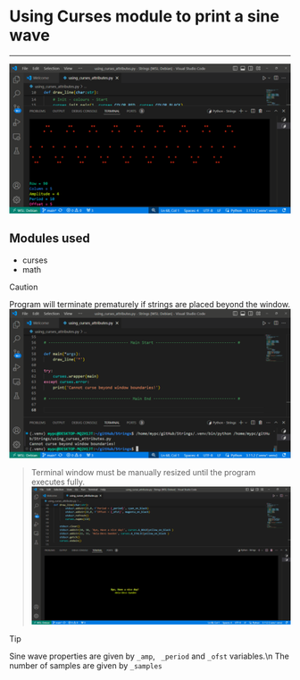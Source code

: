 # Using Curses module to print a sine wave
---
![Sine wave screenshot.](/screenshots/curses_pic.png)
## Modules used
* curses <built-in>
* math <built-in>

> [!CAUTION]
> Program will terminate prematurely if strings are placed beyond the window.
> !["Curses" error handled using `try:', 'except:` block](/screenshots/curse_error.png)

> Terminal window must be manually resized until the program executes fully.
> ![Program output upon succesfull execution](/screenshots/curse_executed.png)

> [!TIP]
> Sine wave properties are given by `_amp`, ` _period` and `_ofst` variables.\n
> The number of samples are given by `_samples`
